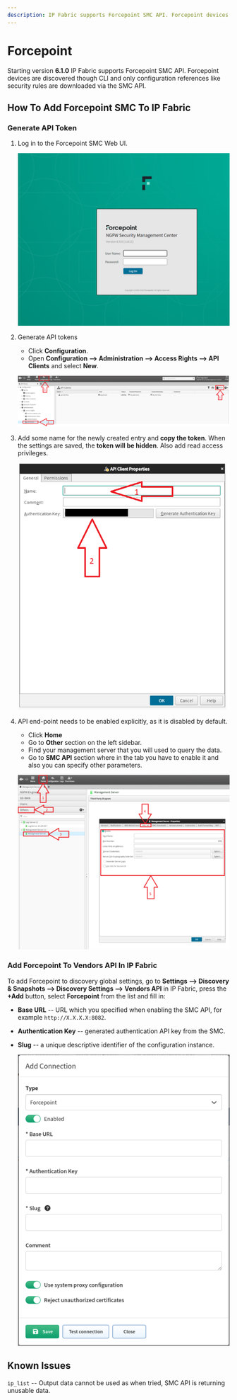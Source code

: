 ```yaml
---
description: IP Fabric supports Forcepoint SMC API. Forcepoint devices are discovered though CLI and only configuration references like security rules are downloaded via the SMC API.
---
```


# Forcepoint

Starting version **6.1.0** IP Fabric supports Forcepoint SMC API. Forcepoint devices are discovered though CLI and only configuration references like security rules are downloaded via the SMC API.

## How To Add Forcepoint SMC To IP Fabric

### Generate API Token

1. Log in to the Forcepoint SMC Web UI.

   ![Forcepoint login page](forcepoint/smc/forcepoint_login_page.png)

2. Generate API tokens

   - Click **Configuration**.
   - Open **Configuration --> Administration --> Access Rights --> API Clients** and select **New**.

   ![location where to find the API key generation](forcepoint/smc/forcepoint_generate_api_token.png)

3. Add some name for the newly created entry and **copy the token**. When the settings are saved, the **token will be hidden**. Also add read access privileges.

   ![creating new API key](forcepoint/smc/forcepoint_generate_token.png)

4. API end-point needs to be enabled explicitly, as it is disabled by default.

   - Click **Home**
   - Go to **Other** section on the left sidebar.
   - Find your management server that you will used to query the data.
   - Go to **SMC API** section where in the tab you have to enable it and also you can specify other parameters.

   ![enabling SMC API](forcepoint/smc/forcepoint_enable_api.png)

### Add Forcepoint To Vendors API In IP Fabric

To add Forcepoint to discovery global settings, go to **Settings --> Discovery & Snapshots --> Discovery Settings --> Vendors API** in IP Fabric, press the **+Add** button, select **Forcepoint** from the list and fill in:

- **Base URL** -- URL which you specified when enabling the SMC API, for example `http://X.X.X.X:8082`.
- **Authentication Key** -- generated authentication API key from the SMC.
- **Slug** -- a unique descriptive identifier of the configuration instance.

  ![adding vendor](forcepoint/smc/forcepoint_ipf_add_vendor.png)

## Known Issues

`ip_list` -- Output data cannot be used as when tried, SMC API is returning unusable data.
